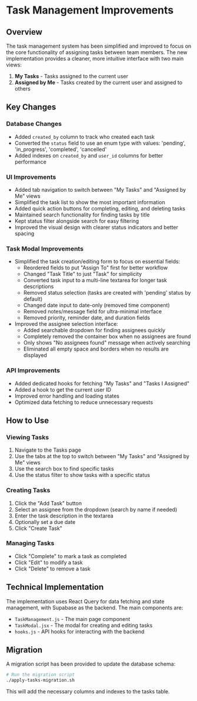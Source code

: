 # Task Management Improvements

## Overview

The task management system has been simplified and improved to focus on the core functionality of assigning tasks between team members. The new implementation provides a cleaner, more intuitive interface with two main views:

1. **My Tasks** - Tasks assigned to the current user
2. **Assigned by Me** - Tasks created by the current user and assigned to others

## Key Changes

### Database Changes

- Added `created_by` column to track who created each task
- Converted the `status` field to use an enum type with values: 'pending', 'in_progress', 'completed', 'cancelled'
- Added indexes on `created_by` and `user_id` columns for better performance

### UI Improvements

- Added tab navigation to switch between "My Tasks" and "Assigned by Me" views
- Simplified the task list to show the most important information
- Added quick action buttons for completing, editing, and deleting tasks
- Maintained search functionality for finding tasks by title
- Kept status filter alongside search for easy filtering
- Improved the visual design with clearer status indicators and better spacing

### Task Modal Improvements

- Simplified the task creation/editing form to focus on essential fields:
  - Reordered fields to put "Assign To" first for better workflow
  - Changed "Task Title" to just "Task" for simplicity
  - Converted task input to a multi-line textarea for longer task descriptions
  - Removed status selection (tasks are created with 'pending' status by default)
  - Changed date input to date-only (removed time component)
  - Removed notes/message field for ultra-minimal interface
  - Removed priority, reminder date, and duration fields
- Improved the assignee selection interface:
  - Added searchable dropdown for finding assignees quickly
  - Completely removed the container box when no assignees are found
  - Only shows "No assignees found" message when actively searching
  - Eliminated all empty space and borders when no results are displayed

### API Improvements

- Added dedicated hooks for fetching "My Tasks" and "Tasks I Assigned"
- Added a hook to get the current user ID
- Improved error handling and loading states
- Optimized data fetching to reduce unnecessary requests

## How to Use

### Viewing Tasks

1. Navigate to the Tasks page
2. Use the tabs at the top to switch between "My Tasks" and "Assigned by Me" views
3. Use the search box to find specific tasks
4. Use the status filter to show tasks with a specific status

### Creating Tasks

1. Click the "Add Task" button
2. Select an assignee from the dropdown (search by name if needed)
3. Enter the task description in the textarea
4. Optionally set a due date
5. Click "Create Task"

### Managing Tasks

- Click "Complete" to mark a task as completed
- Click "Edit" to modify a task
- Click "Delete" to remove a task

## Technical Implementation

The implementation uses React Query for data fetching and state management, with Supabase as the backend. The main components are:

- `TaskManagement.js` - The main page component
- `TaskModal.jsx` - The modal for creating and editing tasks
- `hooks.js` - API hooks for interacting with the backend

## Migration

A migration script has been provided to update the database schema:

```bash
# Run the migration script
./apply-tasks-migration.sh
```

This will add the necessary columns and indexes to the tasks table.
